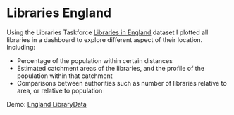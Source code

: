 Libraries England
=================

Using the Libraries Taskforce [Libraries in England](https://www.gov.uk/government/publications/public-libraries-in-england-basic-dataset) dataset I plotted all libraries in a dashboard to explore different aspect of their location. Including:

- Percentage of the population within certain distances
- Estimated catchment areas of the libraries, and the profile of the population within that catchment
- Comparisons between authorities such as number of libraries relative to area, or relative to population

Demo: [England LibraryData](https://england.librarydata.uk)